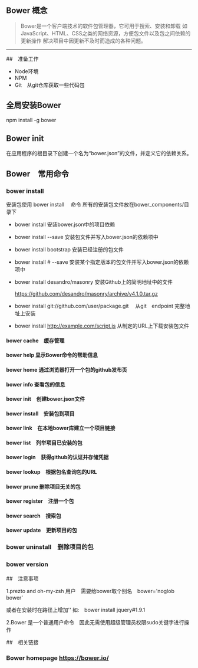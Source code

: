 ## Bower 概念

>Bower是一个客户端技术的软件包管理器，它可用于搜索、安装和卸载
如JavaScript、HTML、CSS之类的网络资源，方便包文件以及包之间依赖的更新操作
解决项目中因更新不及时而造成的各种问题。

---

##　准备工作

- Node环境
- NPM
- Git　从git仓库获取一些代码包

## 全局安装Bower

npm install -g bower 

## Bower init

在应用程序的根目录下创建一个名为“bower.json”的文件，并定义它的依赖关系。

## Bower　常用命令

### bower install 

安装包使用 bower install <package>　命令
所有的安装包文件放在bower_components/目录下

- bower install 安装bower.json中的项目依赖

- bower install <package> --save 安装包文件并写入bower.json的依赖项中

- bower install bootstrap 安装已经注册的包文件

- bower install <package>#<version> --save 安装某个指定版本的包文件并写入bower.json的依赖项中

- bower install desandro/masonry 安装Github上的简明地址中的文件

  https://github.com/desandro/masonry/archive/v4.1.0.tar.gz

- bower install git://github.com/user/package.git 　从git　endpoint 完整地址上安装

- bower install http://example.com/script.js 从制定的URL上下载安装包文件


#### bower cache　缓存管理

#### bower help 显示Bower命令的帮助信息

#### bower home 通过浏览器打开一个包的github发布页

#### bower info 查看包的信息

#### bower init　创建bower.json文件

#### bower install　安装包到项目
#### bower link　在本地bower库建立一个项目链接

#### bower list　列举项目已安装的包

#### bower login　获得github的认证并存储凭据

#### bower lookup　根据包名查询包的URL

#### bower prune 删除项目无关的包

#### bower register　注册一个包

#### bower search　搜索包

#### bower update　更新项目的包

### bower uninstall　删除项目的包

### bower version　



##　注意事项

1.prezto and oh-my-zsh 用户　需要给bower取个别名　bower='noglob bower'

或者在安装时在路径上增加'\' 如:　bower install jquery\#1.9.1

2.Bower 是一个普通用户命令　因此无需使用超级管理员权限sudo关键字进行操作

##　相关链接

### Bower homepage https://bower.io/


